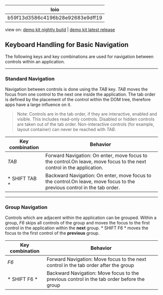 <!-- loiob59f13d3586c4196b28e92683e9dff19 -->

| loio |
| -----|
| b59f13d3586c4196b28e92683e9dff19 |

<div id="loio">

view on: [demo kit nightly build](https://openui5nightly.hana.ondemand.com/#/topic/b59f13d3586c4196b28e92683e9dff19) | [demo kit latest release](https://openui5.hana.ondemand.com/#/topic/b59f13d3586c4196b28e92683e9dff19)</div>

## Keyboard Handling for Basic Navigation

The following keys and key combinations are used for navigation between controls within an application.

***

### Standard Navigation

Navigation between controls is done using the *TAB* key. *TAB* moves the focus from one control to the next one inside the application. The tab order is defined by the placement of the control within the DOM tree, therefore apps have a large influence on it.

> Note:
> Controls are in the tab order, if they are interactive, enabled and visible. This includes read-only controls. Disabled or hidden controls are taken out of the tab order. Non-interactive controls \(for example, layout container\) can never be reached with *TAB*.
> 
> 

|Key combination|Behavior|
|---------------|--------|
|*TAB*|Forward Navigation: On enter, move focus to the control.On leave, move focus to the next control in the application.|
|* SHIFT TAB *|Backward Navigation: On enter, move focus to the control.On leave, move focus to the previous control in the tab order.|

***

### Group Navigation

Controls which are adjacent within the application can be grouped. Within a group, *F6* skips all controls of the group and moves the focus to the first control in the application within the **next** group. * SHIFT F6 * moves the focus to the first control of the **previous** group.

|Key combination|Behavior|
|---------------|--------|
|*F6*|Forward Navigation: Move focus to the next control in the tab order after the group|
|* SHIFT F6 *|Backward Navigation: Move focus to the previous control in the tab order before the group|


